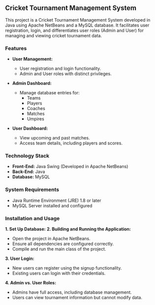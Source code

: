 ## Cricket Tournament Management System

This project is a Cricket Tournament Management System developed in Java using Apache NetBeans and a MySQL database. It facilitates user registration, login, and differentiates user roles (Admin and User) for managing and viewing cricket tournament data.

### Features

* **User Management:**
    * User registration and login functionality.
    * Admin and User roles with distinct privileges.

* **Admin Dashboard:**
    * Manage database entries for:
        * Teams
        * Players
        * Coaches
        * Matches 
        * Umpires

* **User Dashboard:**
    * View upcoming and past matches.
    * Access team details, including players and scores.

### Technology Stack

* **Front-End:** Java Swing (Developed in Apache NetBeans)
* **Back-End:** Java
* **Database:** MySQL

### System Requirements

* Java Runtime Environment (JRE) 1.8 or later
* MySQL Server installed and configured

### Installation and Usage

**1. Set Up Database:**
**2. Building and Running the Application:**
* Open the project in Apache NetBeans.
* Ensure all dependencies are configured correctly.
* Compile and run the main class of the project.

**3. User Login:**
* New users can register using the signup functionality.
* Existing users can login with their credentials.

**4. Admin vs. User Roles:**
* Admins have full access, including database management.
* Users can view tournament information but cannot modify data.
